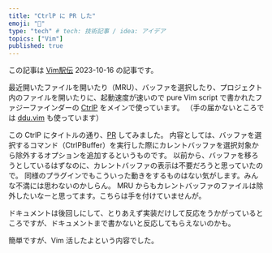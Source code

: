 ```yaml
---
title: "CtrlP に PR した"
emoji: "🐥"
type: "tech" # tech: 技術記事 / idea: アイデア
topics: ["Vim"]
published: true
---
```


この記事は [Vim駅伝](https://vim-jp.org/ekiden/) 2023-10-16 の記事です。

最近開いたファイルを開いたり（MRU）、バッファを選択したり、プロジェクト内のファイルを開いたりに、起動速度が速いので pure Vim script で書かれたファジーファインダーの [CtrlP](https://github.com/ctrlpvim/ctrlp.vim) をメインで使っています。
（手の届かないところでは [ddu.vim](https://github.com/Shougo/ddu.vim) も使っています）

この CtrlP にタイトルの通り、[PR](https://github.com/ctrlpvim/ctrlp.vim/pull/630) してみました。
内容としては、バッファを選択するコマンド（CtrlPBuffer）を実行した際にカレントバッファを選択対象から除外するオプションを追加するというものです。
以前から、バッファを移ろうとしているはずなのに、カレントバッファの表示は不要だろうと思っていたので。
同様のプラグインでもこういった動きをするものはない気がします。みんな不満には思わないのかしらん。
MRU からもカレントバッファのファイルは除外したいなーと思ってます。こちらは手を付けていませんが。

ドキュメントは後回しにして、とりあえず実装だけして反応をうかがっているところですが、ドキュメントまで書かないと反応してもらえないのかも。

簡単ですが、Vim 活したよという内容でした。

